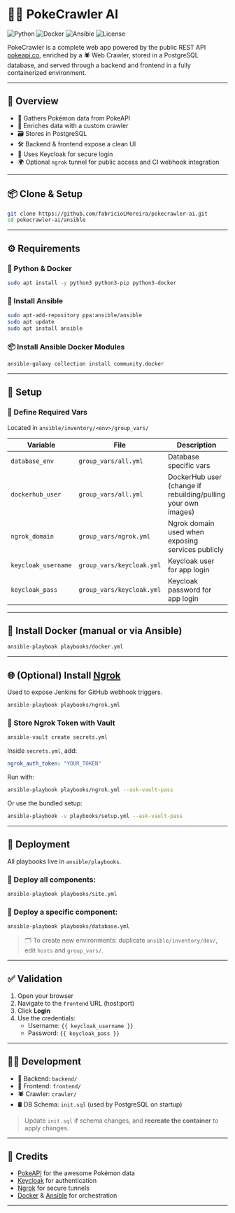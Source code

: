 # 🕵️‍♂️ PokeCrawler AI

![Python](https://img.shields.io/badge/Python-3.10+-blue?style=flat-square&logo=python)
![Docker](https://img.shields.io/badge/Docker-Enabled-blue?style=flat-square&logo=docker)
![Ansible](https://img.shields.io/badge/Ansible-Automation-red?style=flat-square&logo=ansible)
![License](https://img.shields.io/github/license/fabricioLMoreira/pokecrawler-ai?style=flat-square)

PokeCrawler is a complete web app powered by the public REST API [pokeapi.co](https://pokeapi.co/), enriched by a 🕷 Web Crawler, stored in a PostgreSQL database, and served through a backend and frontend in a fully containerized environment.

---

## 🚀 Overview

- 🧠 Gathers Pokémon data from PokeAPI
- 🔎 Enriches data with a custom crawler
- 🗃 Stores in PostgreSQL
- 🛠 Backend & frontend expose a clean UI
- 🔐 Uses Keycloak for secure login
- 🌍 Optional `ngrok` tunnel for public access and CI webhook integration

---

## 📦 Clone & Setup

```bash
git clone https://github.com/fabricioLMoreira/pokecrawler-ai.git
cd pokecrawler-ai/ansible
```

---

## ⚙️ Requirements

### 🐍 Python & Docker

```bash
sudo apt install -y python3 python3-pip python3-docker
```

### 🤖 Install Ansible

```bash
sudo apt-add-repository ppa:ansible/ansible
sudo apt update
sudo apt install ansible
```

### 📦 Install Ansible Docker Modules

```bash
ansible-galaxy collection install community.docker
```

---

## 📁 Setup

### 🔧 Define Required Vars

Located in `ansible/inventory/<env>/group_vars/`

| Variable              | File                     | Description                                                                 |
|-----------------------|--------------------------|-----------------------------------------------------------------------------|
| `database_env`        | `group_vars/all.yml`     | Database specific vars                                                     |
| `dockerhub_user`      | `group_vars/all.yml`     | DockerHub user (change if rebuilding/pulling your own images)             |
| `ngrok_domain`        | `group_vars/ngrok.yml`   | Ngrok domain used when exposing services publicly                          |
| `keycloak_username`   | `group_vars/keycloak.yml`| Keycloak user for app login                                                |
| `keycloak_pass`       | `group_vars/keycloak.yml`| Keycloak password for app login                                            |

---

## 🐳 Install Docker (manual or via Ansible)

```bash
ansible-playbook playbooks/docker.yml
```

---

## 🌐 (Optional) Install [Ngrok](https://ngrok.com)

Used to expose Jenkins for GitHub webhook triggers.

```bash
ansible-playbook playbooks/ngrok.yml
```

### 🔐 Store Ngrok Token with Vault

```bash
ansible-vault create secrets.yml
```

Inside `secrets.yml`, add:

```yaml
ngrok_auth_token: "YOUR_TOKEN"
```

Run with:

```bash
ansible-playbook playbooks/ngrok.yml --ask-vault-pass
```

Or use the bundled setup:

```bash
ansible-playbook -v playbooks/setup.yml --ask-vault-pass
```

---

## 🚀 Deployment

All playbooks live in `ansible/playbooks`.

### 🧰 Deploy all components:

```bash
ansible-playbook playbooks/site.yml
```

### 🔩 Deploy a specific component:

```bash
ansible-playbook playbooks/database.yml
```

> 🗂 To create new environments: duplicate `ansible/inventory/dev/`, edit `hosts` and `group_vars/`.

---

## ✅ Validation

1. Open your browser
2. Navigate to the `frontend` URL (host:port)
3. Click **Login**
4. Use the credentials:
   - Username: `{{ keycloak_username }}`
   - Password: `{{ keycloak_pass }}`

---

## 🧑‍💻 Development

- 📂 Backend: `backend/`
- 🎨 Frontend: `frontend/`
- 🕷 Crawler: `crawler/`
- 🛢 DB Schema: `init.sql` (used by PostgreSQL on startup)

> Update `init.sql` if schema changes, and **recreate the container** to apply changes.

---

## 🧠 Credits

- [PokeAPI](https://pokeapi.co/) for the awesome Pokémon data
- [Keycloak](https://www.keycloak.org/) for authentication
- [Ngrok](https://ngrok.com) for secure tunnels
- [Docker](https://docker.com) & [Ansible](https://ansible.com) for orchestration

---
